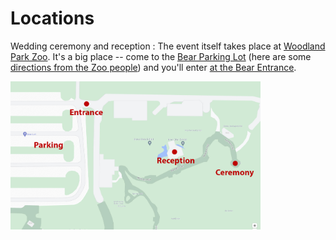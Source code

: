 # Locations

Wedding ceremony and reception
: The event itself takes place at [Woodland Park Zoo](https://www.zoo.org/). It's a big place -- come to the [Bear Parking Lot](https://goo.gl/maps/kZCgSavnzkApNWCt9) (here are some [directions from the Zoo people](directions_to_parking.pdf)) and you'll enter [at the Bear Entrance](https://goo.gl/maps/catCUoK4mciLpSZw6).

<img src="zoo_guest_map.jpg" width="400px"> 
